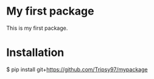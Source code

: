 # My first package

This is my first package.

# Installation
$ pip install git+<https://github.com/Tripsy97/mypackage>